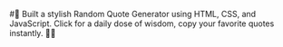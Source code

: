 #🌟 Built a stylish Random Quote Generator using HTML, CSS, and JavaScript. 
Click for a daily dose of wisdom, copy your favorite quotes instantly. 🚀✨
